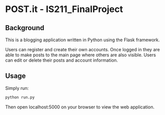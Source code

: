 # POST.it - IS211_FinalProject

## Background

This is a blogging application written in Python using the Flask framework.

Users can register and create their own accounts. Once logged in 
they are able to make posts to the main page where others are also visible. Users can edit or delete their posts and account information.

## Usage

Simply run:
```sh
python run.py
```
Then open localhost:5000 on your browser to view the web application.